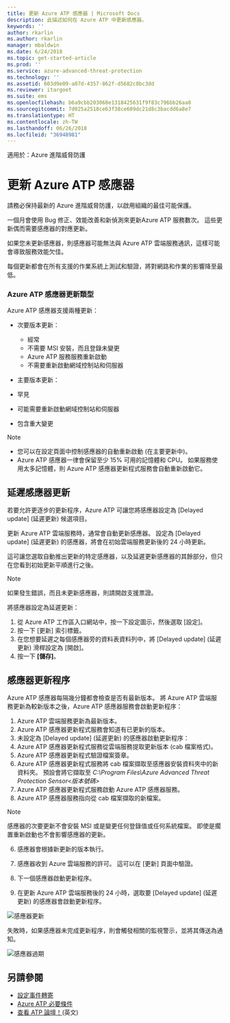 ```yaml
---
title: 更新 Azure ATP 感應器 | Microsoft Docs
description: 此描述如何在 Azure ATP 中更新感應器。
keywords: ''
author: rkarlin
ms.author: rkarlin
manager: mbaldwin
ms.date: 6/24/2018
ms.topic: get-started-article
ms.prod: ''
ms.service: azure-advanced-threat-protection
ms.technology: ''
ms.assetid: 603d9e09-a07d-4357-862f-d5682c8bc3dd
ms.reviewer: itargoet
ms.suite: ems
ms.openlocfilehash: b6a9cbb203068e1318425631f9f83c796bb26aa8
ms.sourcegitcommit: 7d025a2518ce63f38ce609dc21d8c3bacdd6a8e7
ms.translationtype: HT
ms.contentlocale: zh-TW
ms.lasthandoff: 06/26/2018
ms.locfileid: "36948981"
---
```

適用於：Azure 進階威脅防護


# <a name="update-azure-atp-sensors"></a>更新 Azure ATP 感應器
請務必保持最新的 Azure 進階威脅防護，以啟用組織的最佳可能保護。

一個月會使用 Bug 修正、效能改善和新偵測來更新Azure ATP 服務數次。 這些更新偶而需要感應器的對應更新。 

如果您未更新感應器，則感應器可能無法與 Azure ATP 雲端服務通訊，這樣可能會導致服務效能欠佳。

每個更新都會在所有支援的作業系統上測試和驗證，將對網路和作業的影響降至最低。

### <a name="azure-atp-sensor-update-types"></a>Azure ATP 感應器更新類型   

Azure ATP 感應器支援兩種更新：
- 次要版本更新： 
  - 經常 
  - 不需要 MSI 安裝，而且登錄未變更
  - Azure ATP 服務服務重新啟動
  - 不需要重新啟動網域控制站和伺服器

- 主要版本更新：
 - 罕見
 - 可能需要重新啟動網域控制站和伺服器
 - 包含重大變更 

> [!NOTE]
>- 您可以在設定頁面中控制感應器的自動重新啟動 (在主要更新中)。 
> - Azure ATP 感應器一律會保留至少 15% 可用的記憶體和 CPU。 如果服務使用太多記憶體，則 Azure ATP 感應器更新程式服務會自動重新啟動它。

## <a name="delayed-sensor-update"></a>延遲感應器更新
若要允許更逐步的更新程序，Azure ATP 可讓您將感應器設定為 [Delayed update] \(延遲更新\) 候選項目。 

更新 Azure ATP 雲端服務時，通常會自動更新感應器。 設定為 [Delayed update] \(延遲更新\) 的感應器，將會在初始雲端服務更新後的 24 小時更新。

這可讓您選取自動推出更新的特定感應器，以及延遲更新感應器的其餘部分，但只在您看到初始更新平順進行之後。

> [!NOTE]
> 如果發生錯誤，而且未更新感應器，則請開啟支援票證。

將感應器設定為延遲更新：

1. 從 Azure ATP 工作區入口網站中，按一下設定圖示，然後選取 [設定]。
2. 按一下 [更新] 索引標籤。
3. 在您想要延遲之每個感應器旁的資料表資料列中，將 [Delayed update] \(延遲更新\) 滑桿設定為 [開啟]。
4. 按一下 **[儲存]**。
 
## <a name="sensor-update-process"></a>感應器更新程序

Azure ATP 感應器每隔幾分鐘都會檢查是否有最新版本。 將 Azure ATP 雲端服務更新為較新版本之後，Azure ATP 感應器服務會啟動更新程序：

1. Azure ATP 雲端服務更新為最新版本。
2. Azure ATP 感應器更新程式服務會知道有已更新的版本。
3. 未設定為 [Delayed update] \(延遲更新\) 的感應器啟動更新程序：
  1. Azure ATP 感應器更新程式服務從雲端服務提取更新版本 (cab 檔案格式)。
  2. Azure ATP 感應器更新程式驗證檔案簽章。
  3. Azure ATP 感應器更新程式服務將 cab 檔案擷取至感應器安裝資料夾中的新資料夾。 預設會將它擷取至 *C:\Program Files\Azure Advanced Threat Protection Sensor\<版本號碼>*
  4. Azure ATP 感應器更新程式服務啟動 Azure ATP 感應器服務。
  5. Azure ATP 感應器服務指向從 cab 檔案擷取的新檔案。
  > [!NOTE]
  >感應器的次要更新不會安裝 MSI 或是變更任何登錄值或任何系統檔案。 即使是擱置重新啟動也不會影響感應器的更新。 
  6. 感應器會根據新更新的版本執行。
  7. 感應器收到 Azure 雲端服務的許可。 這可以在 [更新] 頁面中驗證。
  8. 下一個感應器啟動更新程序。 

4. 在更新 Azure ATP 雲端服務後的 24 小時，選取要 [Delayed update] \(延遲更新\) 的感應器會啟動更新程序。

![感應器更新](./media/sensor-update.png)


失敗時，如果感應器未完成更新程序，則會觸發相關的監視警示，並將其傳送為通知。

![感應器過期](./media/sensor-outdated.png)


## <a name="see-also"></a>另請參閱

- [設定事件轉寄](configure-event-forwarding.md)
- [Azure ATP 必要條件](atp-prerequisites.md)
- [查看 ATP 論壇！](https://aka.ms/azureatpcommunity)\(英文\)